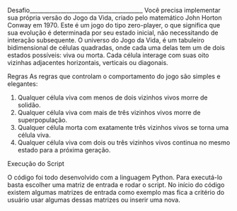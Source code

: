 Desafio________________________________________
Você precisa implementar sua própria versão do Jogo da Vida, criado pelo matemático John Horton Conway em 1970.
Este é um jogo do tipo zero-player, o que significa que sua evolução é determinada por seu estado inicial,
não necessitando de interação subsequente. O universo do Jogo da Vida, é um tabuleiro bidimensional de células quadradas,
onde cada uma delas tem um de dois estados possíveis: viva ou morta.
Cada célula interage com suas oito vizinhas adjacentes horizontais, verticais ou diagonais.

Regras
As regras que controlam o comportamento do jogo são simples e elegantes:
1.	Qualquer célula viva com menos de dois vizinhos vivos morre de solidão.
2.	Qualquer célula viva com mais de três vizinhos vivos morre de superpopulação.
3.	Qualquer célula morta com exatamente três vizinhos vivos se torna uma célula viva.
4.	Qualquer célula viva com dois ou três vizinhos vivos continua no mesmo estado para a próxima geração.


Execução do Script

O código foi todo desenvolvido com a linguagem Python.
Para executá-lo basta escolher uma matriz de entrada e rodar o script.
No início do código existem algumas matrizes de entrada como exemplo
mas fica a critério do usuário usar algumas dessas matrizes ou inserir uma nova.






